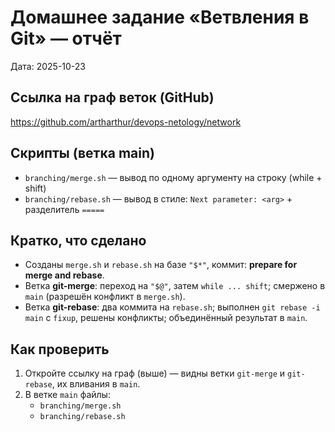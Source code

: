 # Домашнее задание «Ветвления в Git» — отчёт

Дата: 2025-10-23

## Ссылка на граф веток (GitHub)
https://github.com/artharthur/devops-netology/network

## Скрипты (ветка main)
- `branching/merge.sh` — вывод по одному аргументу на строку (while + shift)
- `branching/rebase.sh` — вывод в стиле: `Next parameter: <arg>` + разделитель `=====`

## Кратко, что сделано
- Созданы `merge.sh` и `rebase.sh` на базе `"$*"`, коммит: **prepare for merge and rebase**.
- Ветка **git-merge**: переход на `"$@"`, затем `while ... shift`; смержено в `main` (разрешён конфликт в `merge.sh`).
- Ветка **git-rebase**: два коммита на `rebase.sh`; выполнен `git rebase -i main` с `fixup`, решены конфликты; объединённый результат в `main`.

## Как проверить
1. Откройте ссылку на граф (выше) — видны ветки `git-merge` и `git-rebase`, их вливания в `main`.
2. В ветке `main` файлы:
   - `branching/merge.sh`
   - `branching/rebase.sh`
